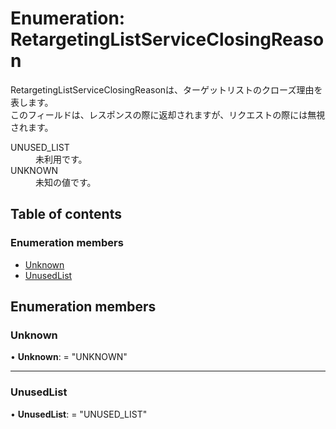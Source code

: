 # Enumeration: RetargetingListServiceClosingReason


<div lang=\"ja\">RetargetingListServiceClosingReasonは、ターゲットリストのクローズ理由を表します。<br> このフィールドは、レスポンスの際に返却されますが、リクエストの際には無視されます。</div>  <dl class=term>   <dt class=\"term__item\">UNUSED_LIST</dt>   <dd class=\"term__desc\"><span lang=\"ja\">未利用です。</span></dd>   <dt class=\"term__item\">UNKNOWN</dt>   <dd class=\"term__desc\"><span lang=\"ja\">未知の値です。</span></dd> </dl>

## Table of contents

### Enumeration members

- [Unknown](retargetinglistserviceclosingreason.md#unknown)
- [UnusedList](retargetinglistserviceclosingreason.md#unusedlist)

## Enumeration members

### Unknown

• **Unknown**: = "UNKNOWN"

___

### UnusedList

• **UnusedList**: = "UNUSED\_LIST"
